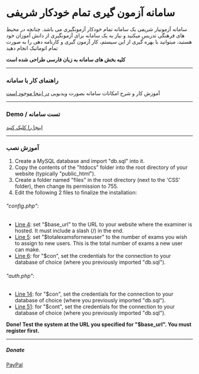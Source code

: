 # سامانه آزمون گیری تمام خودکار شریفی

سامانه آزمونیار شریفی یک سامانه تمام خودکار آزمونگیری می باشد. چنانچه در محیط های فرهنگی تدریس میکنید و نیاز به یک سامانه برای آزمونگیری از دانش آموزان خود هستید، میتوانید با بهره گیری از این سیستم، کار آزمون گیری و کارنامه دهی را به صورت تمام اتوماتیک انجام دهید

**کلیه بخش های سامانه به زبان فارسی طراحی شده است**

-----

### راهنمای کار با سامانه


آموزش کار و شرح امکانات سامانه بصورت ویدیویی [در اینجا موجود است](https://me.refinedview.com/?p=62 "در اینجا موجود است")

----

###   Demo / تست سامانه

[اینجا را کلیک کنید](http://azmoonyarsharifi.byethost7.com/ "اینجا را کلیک کنید")

-----

### آموزش نصب

1. Create a MySQL database and import "db.sql" into it. 
2. Copy the contents of the "htdocs" folder into the root directory of your website (typically "public_html"). 
3. Create a folder named "files" in the root directory (next to the 'CSS' folder), then change its permission to 755.
4. Edit the following 2 files to finalize the installation:



###### 	"config.php":
- [Line 4](https://github.com/docfarzad/sharifi-examiner/blob/f100d4840e795af9015cb9ad396d0107b681bf84/htdocs/config.php#L4 "Line 4"): set "$base_url" to the URL to your website where the examiner is hosted. It must include a slash (/) in the end.
- [Line 5](https://github.com/docfarzad/sharifi-examiner/blob/f100d4840e795af9015cb9ad396d0107b681bf84/htdocs/config.php#L5 "Line 5"): set "$totalexamsfornewuser" to the number of exams you wish to assign to new users. This is the total number of exams a new user can make.
- [Line 6](https://github.com/docfarzad/sharifi-examiner/blob/f100d4840e795af9015cb9ad396d0107b681bf84/htdocs/config.php#L6 "Line 6"): for "$con", set the credentials for the connection to your database of choice (where you previously imported "db.sql").

###### 	"auth.php":
- [Line 14](https://github.com/docfarzad/sharifi-examiner/blob/f100d4840e795af9015cb9ad396d0107b681bf84/htdocs/auth.php#L14 "Line 14"): for "$con", set the credentials for the connection to your database of choice (where you previously imported "db.sql").
- [Line 51](https://github.com/docfarzad/sharifi-examiner/blob/f100d4840e795af9015cb9ad396d0107b681bf84/htdocs/auth.php#L51 "Line 51"): for "$cont", set the credentials for the connection to your database of choice (where you previously imported "db.sql").

**Done! Test the system at the URL you specified for "$base_url". You must register first.**



------

##### **Donate**
[PayPal](https://www.paypal.me/docfarzad "PayPal")


